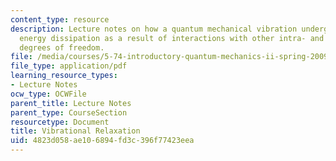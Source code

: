 ```yaml
---
content_type: resource
description: Lecture notes on how a quantum mechanical vibration undergoes irreversible
  energy dissipation as a result of interactions with other intra- and intermolecular
  degrees of freedom.
file: /media/courses/5-74-introductory-quantum-mechanics-ii-spring-2009/4823d058ae106894fd3c396f77423eea_MIT5_74s09_lec11.pdf
file_type: application/pdf
learning_resource_types:
- Lecture Notes
ocw_type: OCWFile
parent_title: Lecture Notes
parent_type: CourseSection
resourcetype: Document
title: Vibrational Relaxation
uid: 4823d058-ae10-6894-fd3c-396f77423eea
---
```

